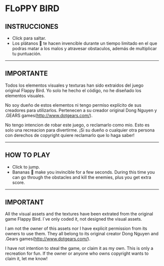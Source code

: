 # FLoPPY BIRD

## INSTRUCCIONES

- Click para saltar.
- Los plátanos :banana: te hacen invencible durante un tiempo limitado en el que podras matar a los malos y atravesar obstaculos, además de multiplicar tu puntuación.

-------------

## IMPORTANTE

Todos los elementos visuales y texturas han sido extraidos del juego original Flappy Bird. Yo solo he hecho el código, no he diseñado los elementos visuales. 

No soy dueño de estos elementos ni tengo permiso explícito de sus creadores para utilizarlos. Pertenecen a su creador original Dong Nguyen y .GEARS games(http://www.dotgears.com/).

No tengo intencion de robar este juego, o reclamarlo como mio. Esto es solo una recreacion para divertirme. ¡Si su dueño o cualquier otra persona con derechos de copyright quiere reclamarlo que lo haga saber!


------


## HOW TO PLAY

- Click to jump.
- Bananas :banana: make you invincible for a few seconds. During this time you can go through the obstacles and kill the enemies, plus you get extra score.

----------------

## IMPORTANT

All the visual assets and the textures have been extrated from the original game Flappy Bird. I´ve only coded it, not designed the visual assets. 

I am not the owner of this assets nor I have explicit permission from its owners to use them. They all belong to its original creator Dong Nguyen and .Gears games(http://www.dotgears.com/).

I have not intention to steal the game, or claim it as my own. This is only a recreation for fun. If the owner or anyone who owns copyright wants to claim it, let me know!

